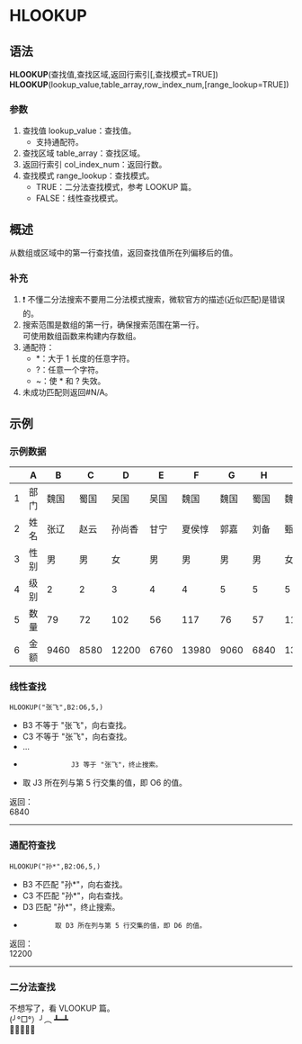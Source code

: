 # HLOOKUP

## 语法

**HLOOKUP**(查找值,查找区域,返回行索引[,查找模式=TRUE])  
**HLOOKUP**(lookup_value,table_array,row_index_num,[range_lookup=TRUE])

### 参数

1. 查找值 lookup_value：查找值。
    - 支持通配符。
2. 查找区域 table_array：查找区域。
3. 返回行索引 col_index_num：返回行数。
4. 查找模式 range_lookup：查找模式。
    - TRUE：二分法查找模式，参考 LOOKUP 篇。
    - FALSE：线性查找模式。

## 概述

从数组或区域中的第一行查找值，返回查找值所在列偏移后的值。

### 补充

1. ❗ 不懂二分法搜索不要用二分法模式搜索，微软官方的描述(近似匹配)是错误的。
2. 搜索范围是数组的第一行，确保搜索范围在第一行。  
   可使用数组函数来构建内存数组。
3. 通配符：
    - \*：大于 1 长度的任意字符。
    - ?：任意一个字符。
    - ~：使 \* 和 ? 失效。
4. 未成功匹配则返回#N/A。

## 示例

### 示例数据

|  | A | B | C | D | E | F | G | H | I | J | K | L | M | N | O |
| --- | --- | --- | --- | --- | --- | --- | --- | --- | --- | --- | --- | --- | --- | --- | --- |
| 1 | 部门 | 魏国 | 蜀国 | 吴国 | 吴国 | 魏国 | 魏国 | 蜀国 | 魏国 | 蜀国 | 魏国 | 蜀国 | 蜀国 | 魏国 | 吴国 |
| 2 | 姓名 | 张辽 | 赵云 | 孙尚香 | 甘宁 | 夏侯惇 | 郭嘉 | 刘备 | 甄姬 | 张飞 | 曹操 | 关羽 | 诸葛亮 | 司马懿 | 孙权 |
| 3 | 性别 | 男 | 男 | 女 | 男 | 男 | 男 | 男 | 女 | 男 | 男 | 男 | 男 | 男 | 男 |
| 4 | 级别 | 2 | 2 | 3 | 4 | 4 | 5 | 5 | 5 | 7 | 8 | 10 | 11 | 11 | 11 |
| 5 | 数量 | 79 | 72 | 102 | 56 | 117 | 76 | 57 | 114 | 57 | 111 | 55 | 61 | 91 | 58 |
| 6 | 金额 | 9460 | 8580 | 12200 | 6760 | 13980 | 9060 | 6840 | 13720 | 6840 | 13260 | 6580 | 7280 | 10960 | 6900 |

### 线性查找

```excel
HLOOKUP("张飞",B2:O6,5,)
```

-   B3 不等于 "张飞"，向右查找。
-   C3 不等于 "张飞"，向右查找。
-   ...
-                 J3 等于 "张飞"，终止搜索。
-   取 J3 所在列与第 5 行交集的值，即 O6 的值。

返回：  
6840

---

### 通配符查找

```excel
HLOOKUP("孙*",B2:O6,5,)
```

-   B3 不匹配 "孙\*"，向右查找。
-   C3 不匹配 "孙\*"，向右查找。
-   D3 匹配 "孙\*"，终止搜索。
-             取 D3 所在列与第 5 行交集的值，即 D6 的值。

返回：  
12200

---

### 二分法查找

不想写了，看 VLOOKUP 篇。  
\(╯°□°）╯︵ ┻━┻  
💢💥💢💥💢
